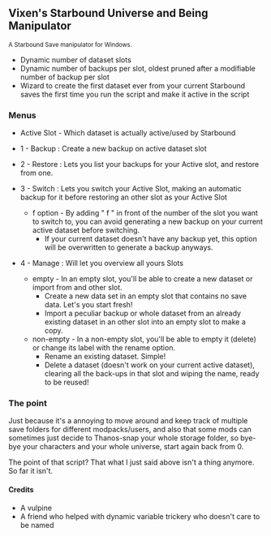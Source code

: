 ## Vixen's Starbound Universe and Being Manipulator

<sup>A Starbound Save manipulator for Windows.</sup>

 - Dynamic number of dataset slots
 - Dynamic number of backups per slot, oldest pruned after a modifiable number of backup per slot
 - Wizard to create the first dataset ever from your current Starbound saves the first time you run the script and make it active in the script
 
 ### Menus
 
 - Active Slot - Which dataset is actually active/used by Starbound
  
 - 1 - Backup  : Create a new backup on active dataset slot
  
 - 2 - Restore : Lets you list your backups for your Active slot, and restore from one.
  
 - 3 - Switch  : Lets you switch your Active Slot, making an automatic backup for it before restoring an other slot as your Active Slot
    - f option  - By adding " f " in front of the number of the slot you want to switch to, you can avoid generating a new backup on your current active dataset before switching.  
      - If your current dataset doesn't have any backup yet, this option will be overwritten to generate a backup anyways.
 - 4 - Manage  : Will let you overview all yours Slots
    - empty     -   In an empty slot, you'll be able to create a new dataset or import from and other slot.
      - Create a new data set in an empty slot that contains no save data. Let's you start fresh!
      - Import a peculiar backup or whole dataset from an already existing dataset in an other slot into an empty slot to make a copy.
    - non-empty -   In a non-empty slot, you'll be able to empty it (delete) or change its label with the rename option.
      - Rename an existing dataset. Simple!
      - Delete a dataset (doesn't work on your current active dataset), clearing all the back-ups in that slot and wiping the name, ready to be reused!
 
 ### The point

Just because it's a annoying to move around and keep track of multiple save folders for different modpacks/users, and also that some mods can sometimes just decide to Thanos-snap your whole storage folder, so bye-bye your characters and your whole universe, start again back from 0.

The point of that script? That what I just said above isn't a thing anymore. So far it isn't.



#### Credits
 - A vulpine
 - A friend who helped with dynamic variable trickery who doesn't care to be named
